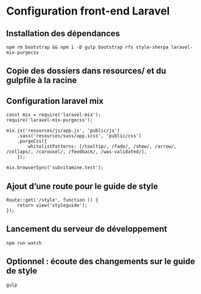 # Configuration front-end Laravel

## Installation des dépendances
```
npm rm bootstrap && npm i -D gulp bootstrap rfs style-sherpa laravel-mix-purgecss
```

## Copie des dossiers dans resources/ et du gulpfile à la racine

## Configuration laravel mix
```
const mix = require('laravel-mix');
require('laravel-mix-purgecss');

mix.js('resources/js/app.js', 'public/js')
    .sass('resources/sass/app.scss', 'public/css')
    .purgeCss({
        whitelistPatterns: [/tooltip/, /fade/, /show/, /arrow/, /collaps/, /carousel/, /feedback/, /was-validated/],
    });

mix.browserSync('subvitamine.test');
```

## Ajout d’une route pour le guide de style

```
Route::get('/style', function () {
    return view('styleguide');
});
```

## Lancement du serveur de développement 

```
npm run watch
```

## Optionnel : écoute des changements sur le guide de style

```
gulp
```


